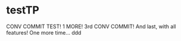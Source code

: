 # testTP
CONV COMMIT TEST!
1 MORE!
3rd CONV COMMIT!
And last, with all features!
One more time...
ddd
